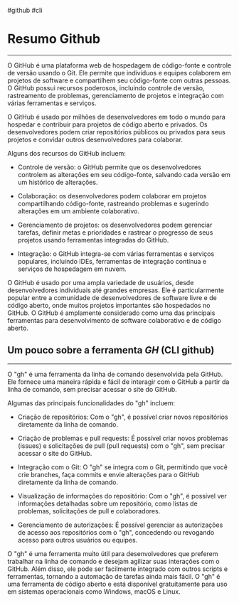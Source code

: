 #github #cli

# Resumo Github
---

O GitHub é uma plataforma web de hospedagem de código-fonte e controle de versão usando o Git. Ele permite que indivíduos e equipes colaborem em projetos de software e compartilhem seu código-fonte com outras pessoas. O GitHub possui recursos poderosos, incluindo controle de versão, rastreamento de problemas, gerenciamento de projetos e integração com várias ferramentas e serviços.

O GitHub é usado por milhões de desenvolvedores em todo o mundo para hospedar e contribuir para projetos de código aberto e privados. Os desenvolvedores podem criar repositórios públicos ou privados para seus projetos e convidar outros desenvolvedores para colaborar.

Alguns dos recursos do GitHub incluem:

-   Controle de versão: o GitHub permite que os desenvolvedores controlem as alterações em seu código-fonte, salvando cada versão em um histórico de alterações.
    
-   Colaboração: os desenvolvedores podem colaborar em projetos compartilhando código-fonte, rastreando problemas e sugerindo alterações em um ambiente colaborativo.
    
-   Gerenciamento de projetos: os desenvolvedores podem gerenciar tarefas, definir metas e prioridades e rastrear o progresso de seus projetos usando ferramentas integradas do GitHub.
    
-   Integração: o GitHub integra-se com várias ferramentas e serviços populares, incluindo IDEs, ferramentas de integração contínua e serviços de hospedagem em nuvem.
    

O GitHub é usado por uma ampla variedade de usuários, desde desenvolvedores individuais até grandes empresas. Ele é particularmente popular entre a comunidade de desenvolvedores de software livre e de código aberto, onde muitos projetos importantes são hospedados no GitHub. O GitHub é amplamente considerado como uma das principais ferramentas para desenvolvimento de software colaborativo e de código aberto.


## Um pouco sobre a ferramenta _GH_ (CLI github)
---
O "gh" é uma ferramenta da linha de comando desenvolvida pela GitHub. Ele fornece uma maneira rápida e fácil de interagir com o GitHub a partir da linha de comando, sem precisar acessar o site do GitHub.

Algumas das principais funcionalidades do "gh" incluem:

-   Criação de repositórios: Com o "gh", é possível criar novos repositórios diretamente da linha de comando.
    
-   Criação de problemas e pull requests: É possível criar novos problemas (issues) e solicitações de pull (pull requests) com o "gh", sem precisar acessar o site do GitHub.
    
-   Integração com o Git: O "gh" se integra com o Git, permitindo que você crie branches, faça commits e envie alterações para o GitHub diretamente da linha de comando.
    
-   Visualização de informações do repositório: Com o "gh", é possível ver informações detalhadas sobre um repositório, como listas de problemas, solicitações de pull e colaboradores.
    
-   Gerenciamento de autorizações: É possível gerenciar as autorizações de acesso aos repositórios com o "gh", concedendo ou revogando acesso para outros usuários ou equipes.
    

O "gh" é uma ferramenta muito útil para desenvolvedores que preferem trabalhar na linha de comando e desejam agilizar suas interações com o GitHub. Além disso, ele pode ser facilmente integrado com outros scripts e ferramentas, tornando a automação de tarefas ainda mais fácil. O "gh" é uma ferramenta de código aberto e está disponível gratuitamente para uso em sistemas operacionais como Windows, macOS e Linux.